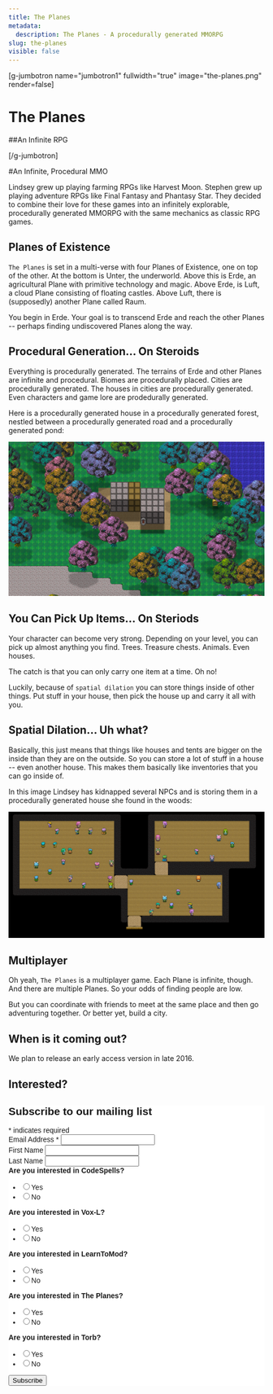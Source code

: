 ```yaml
---
title: The Planes
metadata:
  description: The Planes - A procedurally generated MMORPG
slug: the-planes
visible: false
---
```


<style>
  .avatar{
    -moz-border-radius: 50%;
    -webkit-border-radius: 50%;
    border-radius: 50%;
    width: 30px; 
  }

  .jumbotron .container h1{
    text-shadow: 1px 1px 2px black,0 0 50px #000,0 0 5px black;
  }
  .jumbotron .container h2{
    text-shadow: 1px 1px 2px black,0 0 50px #000,0 0 5px black;
  }
</style>

[g-jumbotron name="jumbotron1" fullwidth="true" image="the-planes.png" render=false]

# The Planes
##An Infinite RPG

[/g-jumbotron]

#An Infinite, Procedural MMO

Lindsey grew up playing farming RPGs like Harvest Moon.  Stephen grew up playing adventure RPGs like Final Fantasy and Phantasy Star.  They decided to combine their love for these games into an infinitely explorable, procedurally generated MMORPG with the same mechanics as classic RPG games.

## Planes of Existence

`The Planes` is set in a multi-verse with four Planes of Existence, one on top of the other.  At the bottom is Unter, the underworld.  Above this is Erde,  an agricultural Plane with primitive technology and magic.  Above Erde, is Luft, a cloud Plane consisting of floating castles.  Above Luft, there is (supposedly) another Plane called Raum.

You begin in Erde.  Your goal is to transcend Erde and reach the other Planes -- perhaps finding undiscovered Planes along the way.

## Procedural Generation... On Steroids

Everything is procedurally generated.  The terrains of Erde and other Planes are infinite and procedural.  Biomes are procedurally placed.  Cities are procedurally generated.  The houses in cities are procedurally generated.  Even characters and game lore are prodedurally generated.

Here is a procedurally generated house in a procedurally generated forest, nestled between a procedurally generated road and a procedurally generated pond:

![](planes-outside.png?cropResize=600,600)

## You Can Pick Up Items... On Steriods

Your character can become very strong.  Depending on your level, you can pick up almost anything you find.  Trees.  Treasure chests.  Animals.  Even houses.

The catch is that you can only carry one item at a time.  Oh no!

Luckily, because of `spatial dilation` you can store things inside of other things.  Put stuff in your house, then pick the house up and carry it all with you.  

## Spatial Dilation... Uh what?

Basically, this just means that things like houses and tents are bigger on the inside than they are on the outside.  So you can store a lot of stuff in a house -- even another house.  This makes them basically like inventories that you can go inside of.

In this image Lindsey has kidnapped several NPCs and is storing them in a procedurally generated house she found in the woods:

![](planes-inside.png?cropResize=600,600)

## Multiplayer

Oh yeah, `The Planes` is a multiplayer game.  Each Plane is infinite, though.  And there are multiple Planes.  So your odds of finding people are low. 

But you can coordinate with friends to meet at the same place and then go adventuring together.  Or better yet, build a city.

## When is it coming out?

We plan to release an early access version in late 2016. 


<script>
 $(document).ready(function(){
   $("p").each(function(i,e){
     $(e).html($(e).html().replace(/Stephen /g,"<img src='/images/stephen-avatar.jpg' class='avatar'></img> Stephen "))  
     $(e).html($(e).html().replace(/Adrian /g,"<img src='/images/adrian-avatar.jpg' class='avatar'></img> Adrian "))  
     $(e).html($(e).html().replace(/Jason /g,"<img src='/images/jason-avatar.jpg' class='avatar'></img> Jason "))  
     $(e).html($(e).html().replace(/Lindsey /g,"<img src='/images/lindsey-avatar.jpg' class='avatar'></img> Lindsey "))  
   }) 
 })
</script>

## Interested?

<!-- Begin MailChimp Signup Form -->
<link href="//cdn-images.mailchimp.com/embedcode/classic-10_7.css" rel="stylesheet" type="text/css">
<style type="text/css">
	#mc_embed_signup{background:#fff; clear:left; font:14px Helvetica,Arial,sans-serif; }
	/* Add your own MailChimp form style overrides in your site stylesheet or in this style block.
	   We recommend moving this block and the preceding CSS link to the HEAD of your HTML file. */
</style>
<div id="mc_embed_signup">
<form action="//thoughtstem.us7.list-manage.com/subscribe/post?u=ba289778d383282a18af8d30a&amp;id=0a88723493" method="post" id="mc-embedded-subscribe-form" name="mc-embedded-subscribe-form" class="validate" target="_blank" novalidate>
    <div id="mc_embed_signup_scroll">
	<h2>Subscribe to our mailing list</h2>
<div class="indicates-required"><span class="asterisk">*</span> indicates required</div>
<div class="mc-field-group">
	<label for="mce-EMAIL">Email Address  <span class="asterisk">*</span>
</label>
	<input type="email" value="" name="EMAIL" class="required email" id="mce-EMAIL">
</div>
<div class="mc-field-group">
	<label for="mce-FNAME">First Name </label>
	<input type="text" value="" name="FNAME" class="" id="mce-FNAME">
</div>
<div class="mc-field-group">
	<label for="mce-LNAME">Last Name </label>
	<input type="text" value="" name="LNAME" class="" id="mce-LNAME">
</div>
<div class="mc-field-group input-group">
    <strong>Are you interested in CodeSpells? </strong>
    <ul><li><input type="radio" value="Yes" name="CODESPELLS" id="mce-CODESPELLS-0"><label for="mce-CODESPELLS-0">Yes</label></li>
<li><input type="radio" value="No" name="CODESPELLS" id="mce-CODESPELLS-1"><label for="mce-CODESPELLS-1">No</label></li>
</ul>
</div>
<div class="mc-field-group input-group">
    <strong>Are you interested in Vox-L? </strong>
    <ul><li><input type="radio" value="Yes" name="VOXL" id="mce-VOXL-0"><label for="mce-VOXL-0">Yes</label></li>
<li><input type="radio" value="No" name="VOXL" id="mce-VOXL-1"><label for="mce-VOXL-1">No</label></li>
</ul>
</div>
<div class="mc-field-group input-group">
    <strong>Are you interested in LearnToMod? </strong>
    <ul><li><input type="radio" value="Yes" name="LEARNTOMOD" id="mce-LEARNTOMOD-0"><label for="mce-LEARNTOMOD-0">Yes</label></li>
<li><input type="radio" value="No" name="LEARNTOMOD" id="mce-LEARNTOMOD-1"><label for="mce-LEARNTOMOD-1">No</label></li>
</ul>
</div>
<div class="mc-field-group input-group">
    <strong>Are you interested in The Planes? </strong>
    <ul><li><input type="radio" value="Yes" name="PLANES" id="mce-PLANES-0"><label for="mce-PLANES-0">Yes</label></li>
<li><input type="radio" value="No" name="PLANES" id="mce-PLANES-1"><label for="mce-PLANES-1">No</label></li>
</ul>
</div>
<div class="mc-field-group input-group">
    <strong>Are you interested in Torb? </strong>
    <ul><li><input type="radio" value="Yes" name="TORB" id="mce-TORB-0"><label for="mce-TORB-0">Yes</label></li>
<li><input type="radio" value="No" name="TORB" id="mce-TORB-1"><label for="mce-TORB-1">No</label></li>
</ul>
</div>
	<div id="mce-responses" class="clear">
		<div class="response" id="mce-error-response" style="display:none"></div>
		<div class="response" id="mce-success-response" style="display:none"></div>
	</div>    <!-- real people should not fill this in and expect good things - do not remove this or risk form bot signups-->
    <div style="position: absolute; left: -5000px;" aria-hidden="true"><input type="text" name="b_ba289778d383282a18af8d30a_0a88723493" tabindex="-1" value=""></div>
    <div class="clear"><input type="submit" value="Subscribe" name="subscribe" id="mc-embedded-subscribe" class="button"></div>
    </div>
</form>
</div>
<script type='text/javascript' src='//s3.amazonaws.com/downloads.mailchimp.com/js/mc-validate.js'></script><script type='text/javascript'>(function($) {window.fnames = new Array(); window.ftypes = new Array();fnames[0]='EMAIL';ftypes[0]='email';fnames[1]='FNAME';ftypes[1]='text';fnames[2]='LNAME';ftypes[2]='text';fnames[3]='CODESPELLS';ftypes[3]='radio';fnames[4]='VOXL';ftypes[4]='radio';fnames[5]='LEARNTOMOD';ftypes[5]='radio';fnames[6]='PLANES';ftypes[6]='radio';fnames[7]='TORB';ftypes[7]='radio';}(jQuery));var $mcj = jQuery.noConflict(true);</script>
<!--End mc_embed_signup-->

